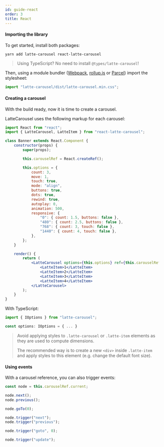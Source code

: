 ```yaml
---
id: guide-react
order: 3
title: React
---
```


#### Importing the library

To get started, install both packages:

```bash
yarn add latte-carousel react-latte-carousel
```

> Using TypeScript? No need to install `@types/latte-carousel`!

Then, using a module bundler ([Webpack](https://webpack.js.org), [rollup.js](https://rollupjs.org) or [Parcel](https://parceljs.org)) import the stylesheet:

```javascript
import "latte-carousel/dist/latte-carousel.min.css";
```

#### Creating a carousel

With the build ready, now it is time to create a carousel.

LatteCarousel uses the following markup for each carousel:

```jsx
import React from "react";
import { LatteCarousel, LatteItem } from "react-latte-carousel";

class Banner extends React.Component {
    constructor(props) {
        super(props);

        this.carouselRef = React.createRef();

        this.options = {
            count: 3,
            move: 1,
            touch: true,
            mode: "align",
            buttons: true,
            dots: true,
            rewind: true,
            autoplay: 0,
            animation: 500,
            responsive: {
                "0": { count: 1.5, buttons: false },
                "480": { count: 2.5, buttons: false },
                "768": { count: 3, touch: false },
                "1440": { count: 4, touch: false },
            },
        };
    }

    render() {
        return (
            <LatteCarousel options={this.options} ref={this.carouselRef}>
                <LatteItem>1</LatteItem>
                <LatteItem>2</LatteItem>
                <LatteItem>3</LatteItem>
                <LatteItem>4</LatteItem>
            </LatteCarousel>
        );
    }
}
```

With TypeScript:

```typescript
import { IOptions } from "latte-carousel";

const options: IOptions = { ... }
```

> Avoid applying styles to `.latte-carousel` or `.latte-item` elements as they are used to compute dimensions.
>
> The recommended way is to create a new `<div>` inside `.latte-item` and apply styles to this element (e.g. change the default font size).

#### Using events

With a carousel reference, you can also trigger events:

```javascript
const node = this.carouselRef.current;

node.next();
node.previous();

node.goTo(0);
```

```javascript
node.trigger("next");
node.trigger("previous");

node.trigger("goto", 0);

node.trigger("update");
```
